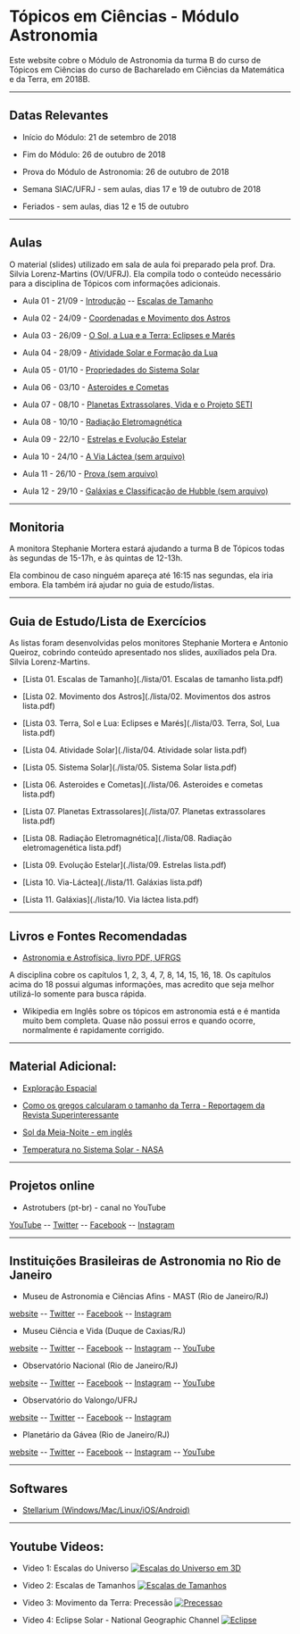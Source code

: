 # Tópicos em Ciências - Módulo Astronomia   

Este website cobre o Módulo de Astronomia da turma B do curso de Tópicos em Ciências do curso de Bacharelado em Ciências da Matemática e da Terra, em 2018B.

___

## Datas Relevantes

 - Início do Módulo: 21 de setembro de 2018

 - Fim do Módulo: 26 de outubro de 2018

 - Prova do Módulo de Astronomia: 26 de outubro de 2018

 - Semana SIAC/UFRJ - sem aulas, dias 17 e 19 de outubro de 2018

 - Feriados - sem aulas, dias 12 e 15 de outubro

___

## Aulas

O material (slides) utilizado em sala de aula foi preparado pela prof. Dra. Silvia Lorenz-Martins (OV/UFRJ). Ela compila todo o conteúdo necessário para a disciplina de Tópicos com informações adicionais.

- Aula 01 - 21/09 - [Introdução](./lectures/aula1carreira.pdf) -- [Escalas de Tamanho](./lectures/aula2_Escalas.pdf) 

- Aula 02 - 24/09 - [Coordenadas e Movimento dos Astros](./lectures/aula4_Movimento_Terra.pdf)

- Aula 03 - 26/09 - [O Sol, a Lua e a Terra: Eclipses e Marés](./lectures/aula5_Lua_Eclipses.pdf)

- Aula 04 - 28/09 - [Atividade Solar e Formação da Lua](./lectures/aula6_Sol.pdf)

- Aula 05 - 01/10 - [Propriedades do Sistema Solar](./lectures/aula7_SS.pdf)

- Aula 06 - 03/10 - [Asteroides e Cometas](./lectures/aula8_Asteroides.pdf)

- Aula 07 - 08/10 - [Planetas Extrassolares, Vida e o Projeto SETI](./lectures/aula9_P.Extrassolares.pdf)

- Aula 08 - 10/10 - [Radiação Eletromagnética](./lectures/aula10_Radiacao.pdf)

- Aula 09 - 22/10 - [Estrelas e Evolução Estelar](./lectures/aula11_Evolucao.pdf)

- Aula 10 - 24/10 - [A Via Láctea (sem arquivo)]()

- Aula 11 - 26/10 - [Prova (sem arquivo)]()

- Aula 12 - 29/10 - [Galáxias e Classificação de Hubble (sem arquivo)]()

___

## Monitoria

A monitora Stephanie Mortera estará ajudando a turma B de Tópicos todas às segundas de 15-17h, e às quintas de 12-13h.

Ela combinou de caso ninguém apareça até 16:15 nas segundas, ela iria embora. Ela também irá ajudar no guia de estudo/listas.

___

## Guia de Estudo/Lista de Exercícios

As listas foram desenvolvidas pelos monitores Stephanie Mortera e Antonio Queiroz, cobrindo conteúdo apresentado nos slides, auxíliados pela Dra. Silvia Lorenz-Martins.

- [Lista 01. Escalas de Tamanho](./lista/01. Escalas de tamanho lista.pdf)

- [Lista 02. Movimento dos Astros](./lista/02. Movimentos dos astros lista.pdf)

- [Lista 03. Terra, Sol e Lua: Eclipses e Marés](./lista/03. Terra, Sol, Lua lista.pdf)

- [Lista 04. Atividade Solar](./lista/04. Atividade solar lista.pdf)

- [Lista 05. Sistema Solar](./lista/05. Sistema Solar lista.pdf)

- [Lista 06. Asteroides e Cometas](./lista/06. Asteroides e cometas lista.pdf)

- [Lista 07. Planetas Extrassolares](./lista/07. Planetas extrassolares lista.pdf)

- [Lista 08. Radiação Eletromagnética](./lista/08. Radiação eletromagenética lista.pdf)

- [Lista 09. Evolução Estelar](./lista/09. Estrelas lista.pdf)

- [Lista 10. Via-Láctea](./lista/11. Galáxias lista.pdf)

- [Lista 11. Galáxias](./lista/10. Via láctea lista.pdf)

___

## Livros e Fontes Recomendadas

- [Astronomia e Astrofísica, livro PDF, UFRGS](http://astro.if.ufrgs.br/livro.pdf)

A disciplina cobre os capítulos 1, 2, 3, 4, 7, 8, 14, 15, 16, 18. Os capítulos acima do 18 possui algumas informações, mas acredito que seja melhor utilizá-lo somente para busca rápida.

- Wikipedia em Inglês sobre os tópicos em astronomia está e é mantida muito bem completa. Quase não possui erros e quando ocorre, normalmente é rapidamente corrigido.


___

## Material Adicional: 

- [Exploração Espacial](./lectures/aula3_Exploracao_Espacial.pdf)

- [Como os gregos calcularam o tamanho da Terra - Reportagem da Revista Superinteressante](https://super.abril.com.br/mundo-estranho/como-os-gregos-calcularam-a-circunferencia-da-terra-ha-2200-anos/)

- [Sol da Meia-Noite - em inglês](https://www.scienceabc.com/pure-sciences/midnight-sun-what-is-it-and-why-does-it-occur.html)

- [Temperatura no Sistema Solar - NASA](https://solarsystem.nasa.gov/resources/681/solar-system-temperatures/)

___

## Projetos online

- Astrotubers (pt-br) - canal no YouTube

[YouTube](https://www.youtube.com/channel/UCGYBY4KaFYmkEKAGLL07BXw) -- [Twitter](https://twitter.com/astrotubers) -- [Facebook](https://www.facebook.com/AstroTubers/) -- [Instagram](https://www.instagram.com/astrotubers/)

___

## Instituições Brasileiras de Astronomia no Rio de Janeiro

- Museu de Astronomia e Ciências Afins - MAST (Rio de Janeiro/RJ)

[website](http://mast.br/pt-br/) -- [Twitter](https://twitter.com/MuseuAstronomia) -- [Facebook](https://www.facebook.com/museuastronomia/) -- [Instagram](https://www.instagram.com/museudeastronomia/)

- Museu Ciência e Vida (Duque de Caxias/RJ)

[website](http://www.museucienciaevida.com.br/) -- [Twitter](https://twitter.com/muscienciaevida) -- [Facebook](https://www.facebook.com/museucienciaevida) -- [Instagram](https://www.instagram.com/museucienciaevida/) -- [YouTube](https://www.youtube.com/channel/UCdzjlZMZafNlcAhq_Tz0jYg)

- Observatório Nacional (Rio de Janeiro/RJ)

[website](http://on.br/index.php/pt-br/) -- [Twitter](https://twitter.com/ON_MCTIC) -- [Facebook](https://www.facebook.com/observatorionacional) -- [Instagram](https://www.instagram.com/observatorionacional/) -- [YouTube](https://www.youtube.com/user/observatorionacional)

- Observatório do Valongo/UFRJ

[website](http://www.ov.ufrj.br) -- [Twitter](https://twitter.com/ValongoUFRJ) -- [Facebook](https://www.facebook.com/ValongoUFRJ/) -- [Instagram](https://www.instagram.com/valongoufrj/)

- Planetário da Gávea (Rio de Janeiro/RJ)

[website](http://www.planetariodorio.com.br/) -- [Twitter](https://twitter.com/planetariodorio) -- [Facebook](https://www.facebook.com/planetariodorio) -- [Instagram](https://www.instagram.com/planetariodorio/) -- [YouTube](https://www.youtube.com/channel/UCR39LWTg5jw3Ibwk8Vp_LVA)

___

## Softwares

- [Stellarium (Windows/Mac/Linux/iOS/Android)](https://stellarium.org/pt/)

___

## Youtube Videos: 

 - Video 1: Escalas do Universo
[![Escalas do Universo em 3D](./images/aula01.png)](https://www.youtube.com/watch?v=i93Z7zljQ7I "Escalas do Universo em 3D") 

- Video 2: Escalas de Tamanhos
[![Escalas de Tamanhos](./images/aula00.png)](https://www.youtube.com/watch?v=5AAR7bNSM_s "Escalas de Tamanhos") 

- Video 3: Movimento da Terra: Precessão
[![Precessao](./images/aula02.png)](https://youtu.be/fVvh062JAwk "Precessao") 

- Video 4: Eclipse Solar - National Geographic Channel
[![Eclipse](./images/aula03.png)](https://youtu.be/cxrLRbkOwKs "Eclipse") 

